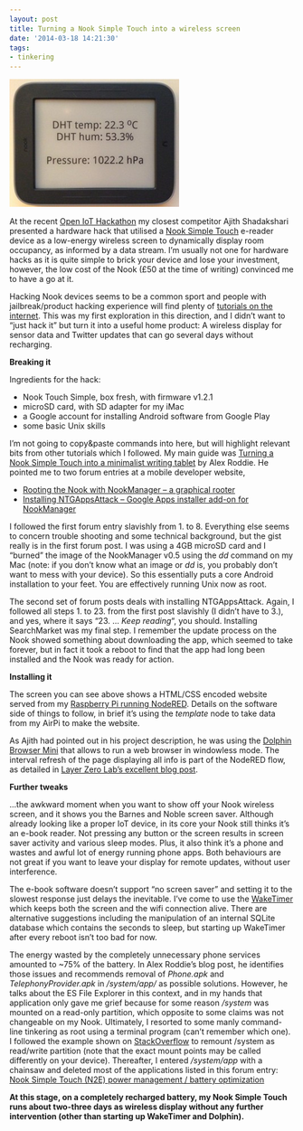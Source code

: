 ```yaml
---
layout: post
title: Turning a Nook Simple Touch into a wireless screen
date: '2014-03-18 14:21:30'
tags:
- tinkering
---
```


![](/content/images/2015/09/nook-300x226.jpg)

At the recent [Open IoT Hackathon](/2014/03/10/open-iot-hackathon.html) my closest competitor Ajith Shadakshari presented a hardware hack that utilised a [Nook Simple Touch](http://en.wikipedia.org/wiki/Nook_Simple_Touch) e-reader device as a low-energy wireless screen to dynamically display room occupancy, as informed by a data stream. I’m usually not one for hardware hacks as it is quite simple to brick your device and lose your investment, however, the low cost of the Nook (£50 at the time of writing) convinced me to have a go at it.

Hacking Nook devices seems to be a common sport and people with jailbreak/product hacking experience will find plenty of [tutorials on the internet](http://lmgtfy.com/?q=hacking+nook+simple+touch). This was my first exploration in this direction, and I didn’t want to “just hack it” but turn it into a useful home product: A wireless display for sensor data and Twitter updates that can go several days without recharging.

**Breaking it**

Ingredients for the hack:

- Nook Touch Simple, box fresh, with firmware v1.2.1
- microSD card, with SD adapter for my iMac
- a Google account for installing Android software from Google Play
- some basic Unix skills

I’m not going to copy&paste commands into here, but will highlight relevant bits from other tutorials which I followed. My main guide was [Turning a Nook Simple Touch into a minimalist writing tablet](http://http://www.alexroddie.com/2013/06/Nook-Simple-Touch-rooted-minimalist-writing-tablet.html) by Alex Roddie. He pointed me to two forum entries at a mobile developer website,

- [Rooting the Nook with NookManager – a graphical rooter](http://forum.xda-developers.com/showthread.php?t=2040351)
- [Installing NTGAppsAttack – Google Apps installer add-on for NookManager](http://forum.xda-developers.com/showthread.php?t=2086582)

I followed the first forum entry slavishly from 1. to 8. Everything else seems to concern trouble shooting and some technical background, but the gist really is in the first forum post. I was using a 4GB microSD card and I “burned” the image of the NookManager v0.5 using the *dd* command on my Mac (note: if you don’t know what an image or *dd* is, you probably don’t want to mess with your device). So this essentially puts a core Android installation to your feet. You are effectively running Unix now as root.

The second set of forum posts deals with installing NTGAppsAttack. Again, I followed all steps 1. to 23. from the first post slavishly (I didn’t have to 3.), and yes, where it says “23. … *Keep reading*“, you should. Installing SearchMarket was my final step. I remember the update process on the Nook showed something about downloading the app, which seemed to take forever, but in fact it took a reboot to find that the app had long been installed and the Nook was ready for action.

**Installing it**

The screen you can see above shows a HTML/CSS encoded website served from my [Raspberry Pi running NodeRED](/2014/02/12/airpi-speaks-nodered.html). Details on the software side of things to follow, in brief it’s using the *template* node to take data from my AirPi to make the website.

As Ajith had pointed out in his project description, he was using the [Dolphin Browser Mini](https://play.google.com/store/apps/details?id=com.dolphin.browser) that allows to run a web browser in windowless mode. The interval refresh of the page displaying all info is part of the NodeRED flow, as detailed in [Layer Zero Lab’s excellent blog post](http://l0l.org.uk/2014/01/simple-node-red-web-page/).

**Further tweaks**

…the awkward moment when you want to show off your Nook wireless screen, and it shows you the Barnes and Noble screen saver. Although already looking like a proper IoT device, in its core your Nook still thinks it’s an e-book reader. Not pressing any button or the screen results in screen saver activity and various sleep modes. Plus, it also think it’s a phone and wastes and awful lot of energy running phone apps. Both behaviours are not great if you want to leave your display for remote updates, without user interference.

The e-book software doesn’t support “no screen saver” and setting it to the slowest response just delays the inevitable. I’ve come to use the [WakeTimer](https://play.google.com/store/apps/details?id=schaze.waketimer) which keeps both the screen and the wifi connection alive. There are alternative suggestions including the manipulation of an internal SQLite database which contains the seconds to sleep, but starting up WakeTimer after every reboot isn’t too bad for now.

The energy wasted by the completely unnecessary phone services amounted to ~75% of the battery. In Alex Roddie’s blog post, he identifies those issues and recommends removal of *Phone.apk* and *TelephonyProvider.apk* in */system/app/* as possible solutions. However, he talks about the ES File Explorer in this context, and in my hands that application only gave me grief because for some reason */system* was mounted on a read-only partition, which opposite to some claims was not changeable on my Nook. Ultimately, I resorted to some manly command-line tinkering as root using a terminal program (can’t remember which one). I followed the example shown on [StackOverflow](http://stackoverflow.com/questions/5467881/a-terminal-command-for-a-rooted-android-to-remount-system-as-read-write) to remount /system as read/write partition (note that the exact mount points may be called differently on your device). Thereafter, I entered */system/app* with a chainsaw and deleted most of the applications listed in this forum entry: [Nook Simple Touch (N2E) power management / battery optimization](http://forum.xda-developers.com/showthread.php?t=1933615)

**At this stage, on a completely recharged battery, my Nook Simple Touch runs about two-three days as wireless display without any further intervention (other than starting up WakeTimer and Dolphin).**

